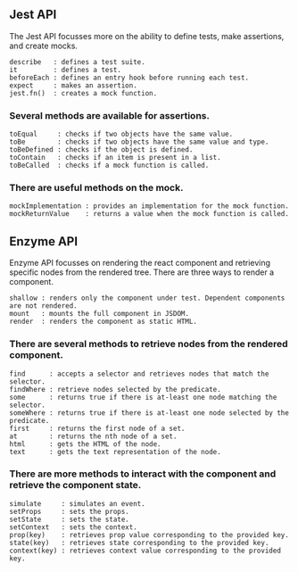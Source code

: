 ## Jest API
The Jest API focusses more on the ability to define tests, make assertions, and create mocks.

    describe   : defines a test suite.
    it         : defines a test.
    beforeEach : defines an entry hook before running each test.
    expect     : makes an assertion.
    jest.fn()  : creates a mock function.

### Several methods are available for assertions.

    toEqual     : checks if two objects have the same value.
    toBe        : checks if two objects have the same value and type.
    toBeDefined : checks if the object is defined.
    toContain   : checks if an item is present in a list.
    toBeCalled  : checks if a mock function is called.

### There are useful methods on the mock.

    mockImplementation : provides an implementation for the mock function.
    mockReturnValue    : returns a value when the mock function is called.

## Enzyme API
Enzyme API focusses on rendering the react component and retrieving specific nodes from the rendered tree. There are three ways to render a component.

    shallow : renders only the component under test. Dependent components are not rendered.
    mount   : mounts the full component in JSDOM.
    render  : renders the component as static HTML.

### There are several methods to retrieve nodes from the rendered component.

    find      : accepts a selector and retrieves nodes that match the selector.
    findWhere : retrieve nodes selected by the predicate.
    some      : returns true if there is at-least one node matching the selector.
    someWhere : returns true if there is at-least one node selected by the predicate.
    first     : returns the first node of a set.
    at        : returns the nth node of a set.
    html      : gets the HTML of the node.
    text      : gets the text representation of the node.

### There are more methods to interact with the component and retrieve the component state.

    simulate     : simulates an event.
    setProps     : sets the props.
    setState     : sets the state.
    setContext   : sets the context.
    prop(key)    : retrieves prop value corresponding to the provided key.
    state(key)   : retrieves state corresponding to the provided key.
    context(key) : retrieves context value corresponding to the provided key.
